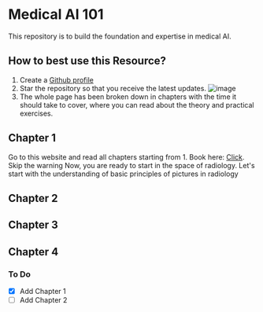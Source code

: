 # Medical AI 101
This repository is to build the foundation and expertise in medical AI.

## How to best use this Resource?
1. Create a [Github profile](https://github.com)
2. Star the repository so that you receive the latest updates.
![image](https://github.com/user-attachments/assets/8c401690-42dc-48df-94f5-506b63be0f4a)
3. The whole page has been broken down in chapters with the time it should take to cover, where you can read about the theory and practical exercises.

## Chapter 1
Go to this website and read all chapters starting from 1. Book here: [Click](http://neuralnetworksanddeeplearning.com/chap1.html). Skip the warning
Now, you are ready to start in the space of radiology. Let's start with the understanding of basic principles of pictures in radiology

## Chapter 2

## Chapter 3
## Chapter 4



### To Do
- [x] Add Chapter 1
- [ ] Add Chapter 2
